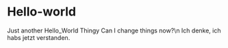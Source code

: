 # Hello-world
Just another Hello_World Thingy
Can I change things now?\n
Ich denke, ich habs jetzt verstanden.
